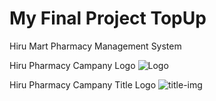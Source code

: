 # My Final Project TopUp
Hiru Mart Pharmacy Management System

Hiru Pharmacy Campany Logo 
![Logo](https://user-images.githubusercontent.com/74712552/207937131-1b46a3cc-25b1-448d-b7be-aaadde726ccd.png)

Hiru Pharmacy Campany Title Logo 
![title-img](https://user-images.githubusercontent.com/74712552/207937148-2a6c02d9-3346-43b0-b402-a274274331d5.png)
